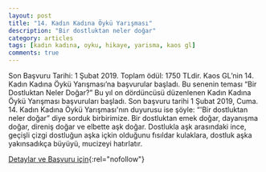 ```yaml
---
layout: post
title: "14. Kadın Kadına Öykü Yarışması"
description: "Bir dostluktan neler doğar"
category: articles
tags: [kadın kadına, oyku, hikaye, yarisma, kaos gl]
comments: true
---
```


Son Başvuru Tarihi: 1 Şubat 2019. Toplam ödül: 1750 TLdir.
Kaos GL’nin 14. Kadın Kadına Öykü Yarışması’na başvurular başladı. Bu senenin teması “Bir Dostluktan Neler Doğar?”
Bu yıl on dördüncüsü düzenlenen Kadın Kadına Öykü Yarışması başvuruları başladı. Son başvuru tarihi 1 Şubat 2019, Cuma. 14. Kadın Kadına Öykü Yarışması'nın duyurusu ise şöyle:
“'Bir dostluktan neler doğar” diye sorduk birbirimize. Bir dostluktan emek doğar, dayanışma doğar, direniş doğar ve elbette aşk doğar. Dostlukla aşk arasındaki ince, geçişli çizgi dostluğun aşka içkin olduğunu fısıldar kulaklara, dostluk aşka yakınsadıkça büyüyü, mucizeyi hatırlatır.

[Detaylar ve Başvuru için](http://kaosgl.org/sayfa.php?id=27034){:rel="nofollow"}